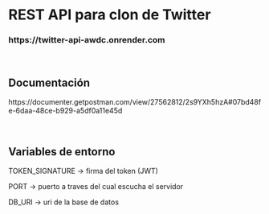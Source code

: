 <h1>REST API para clon de Twitter</h1>
<h3>https://twitter-api-awdc.onrender.com</h3>
<br>
<h2>Documentación</h2>
<p>https://documenter.getpostman.com/view/27562812/2s9YXh5hzA#07bd48fe-6daa-48ce-b929-a5df0a11e45d</p>
<br>
<h2>Variables de entorno</h2>
<p>TOKEN_SIGNATURE -> firma del token (JWT)</p>
<p>PORT -> puerto a traves del cual escucha el servidor</p>
<p>DB_URI -> uri de la base de datos</p>